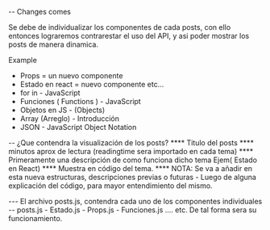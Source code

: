 -- Changes comes

Se debe de individualizar los componentes de cada posts, con ello entonces lograremos
contrarestar el uso del API, y asi poder mostrar los posts de manera dinamica.

Example 

* Props = un nuevo componente 
* Estado en react = nuevo componente etc...
* for in - JavaScript
* Funciones ( Functions ) - JavaScript
* Objetos en JS - (Objects)
* Array (Arreglo) - Introducción
* JSON - JavaScript Object Notation

-- ¿Que contendra la visualización de los posts?
    **** Titulo del posts 
    **** minutos aprox de lectura (readingtime sera importado en cada tema)
    **** Primeramente una descripción de como funciona dicho tema Ejem( Estado en React)
    **** Muestra en código del tema.
    **** NOTA: Se va a añadir en esta nueva estructuras, descripciones previas o futuras
        - Luego de alguna explicación del código, para mayor entendimiento del mismo.


--- El archivo posts.js, contendra cada uno de los componentes individuales
-- posts.js
    - Estado.js
    - Props.js
    - Funciones.js  .... etc.
De tal forma sera su funcionamiento.
